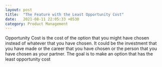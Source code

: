 ```yaml
---
layout: post
title:  "The Feature with the Least Opportunity Cost"
date:   2021-08-11 22:05:33 +0530
category: Product Management
---
```

Opportunity Cost is the cost of the option that you might have chosen instead of whatever that you have chosen. It could be the investment that you have made or the career that you have chosen or the person that you have chosen as your partner. The goal is to make an option that has the least opportunity cost